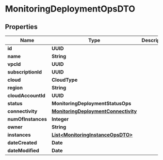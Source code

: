 

# MonitoringDeploymentOpsDTO


## Properties

Name | Type | Description | Notes
------------ | ------------- | ------------- | -------------
**id** | **UUID** |  |  [optional]
**name** | **String** |  |  [optional]
**vpcId** | **UUID** |  |  [optional]
**subscriptionId** | **UUID** |  |  [optional]
**cloud** | **CloudType** |  |  [optional]
**region** | **String** |  |  [optional]
**cloudAccountId** | **UUID** |  |  [optional]
**status** | **MonitoringDeploymentStatusOps** |  |  [optional]
**connectivity** | [**MonitoringDeploymentConnectivity**](MonitoringDeploymentConnectivity.md) |  |  [optional]
**numOfInstances** | **Integer** |  |  [optional]
**owner** | **String** |  |  [optional]
**instances** | [**List&lt;MonitoringInstanceOpsDTO&gt;**](MonitoringInstanceOpsDTO.md) |  |  [optional]
**dateCreated** | **Date** |  |  [optional]
**dateModified** | **Date** |  |  [optional]



